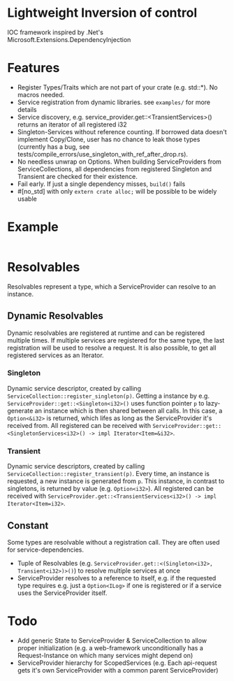 # Lightweight Inversion of control
IOC framework inspired by .Net's Microsoft.Extensions.DependencyInjection

# Features
- Register Types/Traits which are not part of your crate (e.g. std::*). No macros needed.
- Service registration from dynamic libraries. see `examples/` for more details
- Service discovery, e.g. service_provider.get::<TransientServices<i32>>() returns an iterator of all registered i32
- Singleton-Services without reference counting. If borrowed data doesn't implement Copy/Clone, user has no chance to leak those types (currently has a bug, see tests/compile_errors/use_singleton_with_ref_after_drop.rs).
- No needless unwrap on Options<T>. When building ServiceProviders from ServiceCollections, all dependencies from registered Singleton<T> and Transient<T> are checked for their existence. 
- Fail early. If just a single dependency misses, `build()` fails
- #[no_std] with only `extern crate alloc;` will be possible to be widely usable

# Example
```rust

```

# Resolvables
Resolvables represent a type, which a ServiceProvider can resolve to an instance. 

## Dynamic Resolvables
Dynamic resolvables are registered at runtime and can be registered multiple times. If multiple services are registered for the same type, the last registration will be used to resolve a request. It is also possible, to get all registered services as an Iterator.

### Singleton
Dynamic service descriptor, created by calling `ServiceCollection::register_singleton(p)`. Getting a instance by e.g. `ServiceProvider::get::<Singleton<i32>()` uses function pointer `p` to lazy-generate an instance which is then shared between all calls. In this case, a `Option<&i32>` is returned, which lifes as long as the ServiceProvider it's received from. All registered can be received with `ServiceProvider::get::<SingletonServices<i32>() -> impl Iterator<Item=&i32>`.

### Transient
Dynamic service descriptors, created by calling `ServiceCollection::register_transient(p)`. Every time, an instance is requested, a new instance is generated from `p`. This instance, in contrast to singletons, is returned by value (e.g. `Option<i32>`). All registered can be received with `ServiceProvider.get::<TransientServices<i32>() -> impl Iterator<Item=i32>`.

## Constant
Some types are resolvable without a registration call. They are often used for service-dependencies.
 - Tuple of Resolvables (e.g. `ServiceProvider.get::<(Singleton<i32>, Transient<i32>)>()`) to resolve multiple services at once
 - ServiceProvider resolves to a reference to itself, e.g. if the requested type requires e.g. just a `Option<ILog>` if one is registered or if a service uses the ServiceProvider itself.

# Todo
- Add generic State to ServiceProvider & ServiceCollection to allow proper initialization 
  (e.g. a web-framework unconditionally has a Request-Instance on which many services might depend on)
- ServiceProvider hierarchy for ScopedServices (e.g. Each api-request gets it's own ServiceProvider with a common parent ServiceProvider)